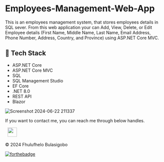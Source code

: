 # Employees-Management-Web-App

This is an employees management system, that stores employees details in SQL sever. From this web application your can Add, View, Delete, or Edit Employee details (First Name, Middle Name, Last Name, Email Address, Phone Number, Address, Country, and Province) using ASP.NET Core MVC.

## 📌 Tech Stack
- ASP.NET Core
- ASP.NET Core MVC
- SQL
- SQL Management Studio
- EF Core
- .NET 8.0
- REST API
- Blazor
  
![Screenshot 2024-06-22 211337](https://github.com/Fshaun/Employees-Management-Web-App/assets/33252250/a5e1dd4c-7b1b-4daa-aacd-b21642d0bdd8)

If you want to contact me, you can reach me through below handles.

&nbsp;&nbsp;<a href="https://www.linkedin.com/in/fhulufhelo-shaun-bulasigobo-0a7340149/"><img src="https://www.felberpr.com/wp-content/uploads/linkedin-logo.png" width="30"></img></a>

© 2024 Fhulufhelo Bulasigobo


[![forthebadge](https://forthebadge.com/images/badges/built-with-love.svg)](https://forthebadge.com)

